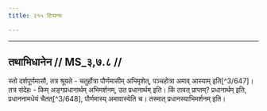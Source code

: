 ```yaml
---
title: २१५ टिप्पन्यः

---
```


[^3/644]: Vgl. Tait.S. 6.2.4.5

[^3/645]: E2: 4,553; E4: 4,848; E6: 1,263

[^3/646]: E1 gibt sthitaṃ tāvad aparyavasitam in Klammern

____________________________________________


## तथाभिधानेन // MS_३,७.८ //

स्तो दर्शपूर्णमासौ, तत्र श्रूयते - चतुर्होत्रा पौर्णमासीम् अभिमृशेत्, पञ्चहोत्रा अमाव् आस्याम् इति[^3/647]। तत्र संदेहः - किम् अङ्गप्रधानार्थम् अभिमर्शनम्, उत प्रधानार्थम् इति। किं तावत् प्राप्तम्? प्रधानार्थम् इति, प्रधाननामधेयं चैतत्[^3/648], पौर्णमास्य् अमावास्येति च। तस्मात् प्रधानस्याभिमर्शनम् इति।
